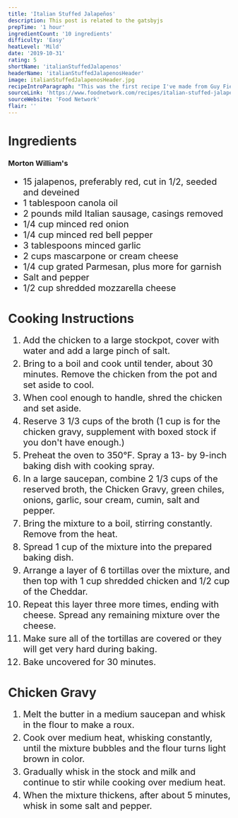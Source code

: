 ```yaml
---
title: 'Italian Stuffed Jalapeños'
description: This post is related to the gatsbyjs
prepTime: '1 hour'
ingredientCount: '10 ingredients'
difficulty: 'Easy'
heatLevel: 'Mild'
date: '2019-10-31'
rating: 5
shortName: 'italianStuffedJalapenos'
headerName: 'italianStuffedJalapenosHeader'
image: italianStuffedJalapenosHeader.jpg
recipeIntroParagraph: "This was the first recipe I've made from Guy Fieri, and it didn't dissappoint! It was truly a trip to flavortown. The spice levels were perfect; you could taste them a little bit but were not strong. The italian sausage was a great addition as well. It gave the jalapeños extra weight and some bonus flavor. I would recommend these as a party appetizer."
sourceLink: 'https://www.foodnetwork.com/recipes/italian-stuffed-jalapenos-recipe-1951967'
sourceWebsite: 'Food Network'
flair: ''
---
```


<h1 style="color: #2B2B2B;">Ingredients</h1>

<h3>Morton William's</h3>
<ul style="font-size: 20px;">
    <li>15 jalapenos, preferably red, cut in 1/2, seeded and deveined</li>
    <li>1 tablespoon canola oil</li>
    <li>2 pounds mild Italian sausage, casings removed</li>
    <li>1/4 cup minced red onion</li>
    <li>1/4 cup minced red bell pepper</li>
    <li>3 tablespoons minced garlic</li>
    <li>2 cups mascarpone or cream cheese</li>
    <li>1/4 cup grated Parmesan, plus more for garnish</li>
    <li>Salt and pepper</li>
    <li>1/2 cup shredded mozzarella cheese</li>
</ul>

<h1 style="color: #2B2B2B; margin-top: 40px;">Cooking Instructions</h1>
<ol style="font-size: 20px" className="cookingInstructionsOL">
    <li style="margin: 5px 0;">Add the chicken to a large stockpot, cover with water and add a large pinch of salt.</li>
    <li style="margin: 5px 0;">Bring to a boil and cook until tender, about 30 minutes. Remove the chicken from the pot and set aside to cool.</li>
    <li style="margin: 5px 0;">When cool enough to handle, shred the chicken and set aside.</li>
    <li style="margin: 5px 0;">Reserve 3 1/3 cups of the broth (1 cup is for the chicken gravy, supplement with boxed stock if you don't have enough.)</li>
    <li style="margin: 5px 0;">Preheat the oven to 350°F. Spray a 13- by 9-inch baking dish with cooking spray.</li>
    <li style="margin: 5px 0;">In a large saucepan, combine 2 1/3 cups of the reserved broth, the Chicken Gravy, green chiles, onions, garlic, sour cream, cumin, salt and pepper.</li>
    <li style="margin: 5px 0;">Bring the mixture to a boil, stirring constantly. Remove from the heat.</li>
    <li style="margin: 5px 0;">Spread 1 cup of the mixture into the prepared baking dish.</li>
    <li style="margin: 5px 0;">Arrange a layer of 6 tortillas over the mixture, and then top with 1 cup shredded chicken and 1/2 cup of the Cheddar.</li>
    <li style="margin: 5px 0;">Repeat this layer three more times, ending with cheese. Spread any remaining mixture over the cheese.</li>
    <li style="margin: 5px 0;">Make sure all of the tortillas are covered or they will get very hard during baking.</li>
    <li style="margin: 5px 0;">Bake uncovered for 30 minutes.</li>
</ol>

<h1 style="color: #2B2B2B; margin-top: 40px;">Chicken Gravy</h1>
<ol style="font-size: 20px" className="cookingInstructionsOL">
    <li style="margin: 5px 0;">Melt the butter in a medium saucepan and whisk in the flour to make a roux.</li>
    <li style="margin: 5px 0;">Cook over medium heat, whisking constantly, until the mixture bubbles and the flour turns light brown in color.</li>
    <li style="margin: 5px 0;">Gradually whisk in the stock and milk and continue to stir while cooking over medium heat.</li>
    <li style="margin: 5px 0;">When the mixture thickens, after about 5 minutes, whisk in some salt and pepper.</li>
</ol>
